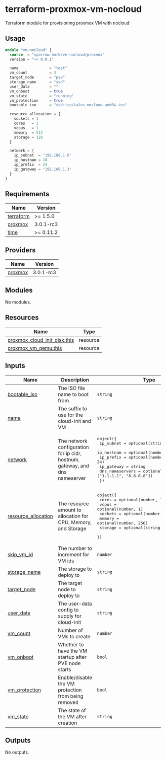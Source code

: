 # terraform-proxmox-vm-nocloud
Terraform module for provisioning proxmox VM with nocloud

## Usage

```terraform
module "vm-nocloud" {
  source  = "sparrow-bork/vm-nocloud/proxmox"
  version = "~> 0.0.1"

  name              = "test"
  vm_count          = 3
  target_node       = "pve"
  storage_name      = "ssd"
  user_data         = ""
  vm_onboot         = true
  vm_state          = "running"
  vm_protection     = true
  bootable_iso      = "ssd:iso/talos-nocloud-amd64.iso"

  resource_allocation = {
    sockets = 1
    cores   = 1
    vcpus   = 1
    memory  = 512
    storage = 128
  }

  network = {
    ip_subnet  = "192.168.1.0"
    ip_hostnum = 10
    ip_prefix  = 24
    ip_gateway = "192.168.1.1"
  }
}
```

<!-- BEGIN_TF_DOCS -->
## Requirements

| Name | Version |
|------|---------|
| <a name="requirement_terraform"></a> [terraform](#requirement\_terraform) | >= 1.5.0 |
| <a name="requirement_proxmox"></a> [proxmox](#requirement\_proxmox) | 3.0.1-rc3 |
| <a name="requirement_time"></a> [time](#requirement\_time) | >= 0.11.2 |

## Providers

| Name | Version |
|------|---------|
| <a name="provider_proxmox"></a> [proxmox](#provider\_proxmox) | 3.0.1-rc3 |

## Modules

No modules.

## Resources

| Name | Type |
|------|------|
| [proxmox_cloud_init_disk.this](https://registry.terraform.io/providers/Telmate/proxmox/3.0.1-rc3/docs/resources/cloud_init_disk) | resource |
| [proxmox_vm_qemu.this](https://registry.terraform.io/providers/Telmate/proxmox/3.0.1-rc3/docs/resources/vm_qemu) | resource |

## Inputs

| Name | Description | Type | Default | Required |
|------|-------------|------|---------|:--------:|
| <a name="input_bootable_iso"></a> [bootable\_iso](#input\_bootable\_iso) | The ISO file name to boot from | `string` | n/a | yes |
| <a name="input_name"></a> [name](#input\_name) | The suffix to use for the cloud-init and VM | `string` | n/a | yes |
| <a name="input_network"></a> [network](#input\_network) | The network configuration for ip cidr, hostnum, gateway, and dns nameserver | <pre>object({<br>    ip_subnet       = optional(string, "10.255.0.0")<br>    ip_hostnum      = optional(number, 200)<br>    ip_prefix       = optional(number, 24)<br>    ip_gateway      = string<br>    dns_nameservers = optional(list(string), ["1.1.1.1", "8.8.8.8"])<br>  })</pre> | n/a | yes |
| <a name="input_resource_allocation"></a> [resource\_allocation](#input\_resource\_allocation) | The resource amount to allocation for CPU, Memory, and Storage | <pre>object({<br>    cores   = optional(number, 1)<br>    vcpus   = optional(number, 1)<br>    sockets = optional(number, 1)<br>    memory  = optional(number, 256)<br>    storage = optional(string, 128)<br>  })</pre> | <pre>{<br>  "cores": 1,<br>  "memory": 256,<br>  "sockets": 1,<br>  "storage": 128,<br>  "vcpus": 1<br>}</pre> | no |
| <a name="input_skip_vm_id"></a> [skip\_vm\_id](#input\_skip\_vm\_id) | The number to increment for VM ids | `number` | `0` | no |
| <a name="input_storage_name"></a> [storage\_name](#input\_storage\_name) | The storage to deploy to | `string` | `"ssd"` | no |
| <a name="input_target_node"></a> [target\_node](#input\_target\_node) | The target node to deploy to | `string` | `"pve"` | no |
| <a name="input_user_data"></a> [user\_data](#input\_user\_data) | The user-data config to supply for cloud-init | `string` | `""` | no |
| <a name="input_vm_count"></a> [vm\_count](#input\_vm\_count) | Number of VMs to create | `number` | `1` | no |
| <a name="input_vm_onboot"></a> [vm\_onboot](#input\_vm\_onboot) | Whether to have the VM startup after PVE node starts | `bool` | `false` | no |
| <a name="input_vm_protection"></a> [vm\_protection](#input\_vm\_protection) | Enable/disable the VM protection from being removed | `bool` | `false` | no |
| <a name="input_vm_state"></a> [vm\_state](#input\_vm\_state) | The state of the VM after creation | `string` | `"running"` | no |

## Outputs

No outputs.
<!-- END_TF_DOCS -->